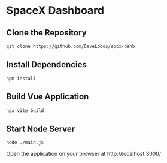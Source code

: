 # SpaceX Dashboard

## Clone the Repository

    git clone https://github.com/DaveLobos/spcx-dshb

## Install Dependencies

    npm install

## Build Vue Application

    npx vite build

## Start Node Server

    node ./main.js

Open the application on your browser at http://localhost:3000/

